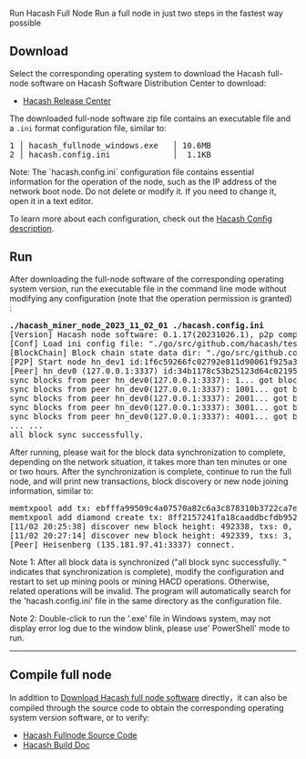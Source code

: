 Run Hacash Full Node
Run a full node in just two steps in the fastest way possible




## Download

Select the corresponding operating system to download the Hacash full-node software on Hacash Software Distribution Center to download:

- [Hacash Release Center](https://github.com/hacash/rust/releases)

The downloaded full-node software zip file contains an executable file and a `.ini` format configuration file, similar to:

<pre class="log">
1 │ hacash_fullnode_windows.exe   │ 10.6MB
2 │ hacash.config.ini             │  1.1KB
</pre>

<p class="note">Note: The `hacash.config.ini` configuration file contains essential information for the operation of the node, such as the IP address of the network boot node. Do not delete or modify it. If you need to change it, open it in a text editor.</p>

To learn more about each configuration, check out the [Hacash Config description](https://github.com/hacash/doc/blob/main/build/config_description.md).


## Run

After downloading the full-node software of the corresponding operating system version, run the executable file in the command line mode without modifying any configuration (note that the operation permission is granted) :

<pre class="cmd">
<b>./hacash_miner_node_2023_11_02_01 ./hacash.config.ini</b>
[Version] Hacash node software: 0.1.17(20231026.1), p2p compatible: block version[1], transaction type [2], action kind [12], repair num [1]
[Conf] Load ini config file: "./go/src/github.com/hacash/test/test2.ini" at time:11/02 16:42:36
[BlockChain] Block chain state data dir: "./go/src/github.com/hacash/test/test_data_3/v12"
[P2P] Start node hn_dev1 id:1f6c59266fc02792e811d90061f925a3 listen port 33371.
[Peer] hn_dev0 (127.0.0.1:3337) id:34b1178c53b25123d64c021957bb74e3 connect.
sync blocks from peer hn_dev0(127.0.0.1:3337): 1... got blocks(0.20%): 1 ~ 1000, inserting... OK
sync blocks from peer hn_dev0(127.0.0.1:3337): 1001... got blocks(0.41%): 1001 ~ 2000, inserting... OK
sync blocks from peer hn_dev0(127.0.0.1:3337): 2001... got blocks(0.61%): 2001 ~ 3000, inserting... OK
sync blocks from peer hn_dev0(127.0.0.1:3337): 3001... got blocks(0.81%): 3001 ~ 4000, inserting... OK
sync blocks from peer hn_dev0(127.0.0.1:3337): 4001... got blocks(1.02%): 4001 ~ 5000, inserting... OK
... ...
all block sync successfully.
</pre>

After running, please wait for the block data synchronization to complete, depending on the network situation, it takes more than ten minutes or one or two hours. After the synchronization is complete, continue to run the full node, and will print new transactions, block discovery or new node joining information, similar to:

<pre class="print">memtxpool add tx: ebfffa99509c4a07570a82c6a3c878310b3722ca7efa1dea9d739d1e864955be
memtxpool add diamond create tx: 8ff2157241fa18caaddbcfdb952246d479a309b801e7b6dc457ff9c82caad804 , diamond: 80027 HSBBZY
[11/02 20:25:38] discover new block height: 492338, txs: 0, hash: 0000000008c9d6625299ebb0e853b523e845ee4e12f3d542c2a5e8ac92bae588, time: 20:17:44, try to inserting ... ok.
[11/02 20:27:14] discover new block height: 492339, txs: 3, hash: 000000000226ebf2edc82a9d7537c4ddc759601e7317492283fd01fbe5426af5, time: 20:25:38, try to inserting ... ok.
[Peer] Heisenberg (135.181.97.41:3337) connect.
</pre>

<p class="note">Note 1: After all block data is synchronized ("all block sync successfully.  " indicates that synchronization is complete), modify the configuration and restart to set up mining pools or mining HACD operations.  Otherwise, related operations will be invalid.  The program will automatically search for the 'hacash.config.ini' file in the same directory as the configuration file.</p>

<p class="note">Note 2: Double-click to run the '.exe' file in Windows system, may not display error log due to the window blink, please use' PowerShell' mode to run.</p>

---

## Compile full node

In addition to [Download Hacash full node software](https://github.com/hacash/rust/releases) directly，it can also be compiled through the source code to obtain the corresponding operating system version software, or to verify:

- [Hacash Fullnode Source Code](https://github.com/hacash/rust)
- [Hacash Build Doc](https://github.com/hacash/doc/blob/main/build/build_compilation.md)




